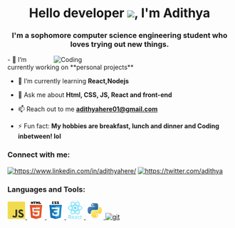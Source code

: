 <h1 align="center">Hello developer  <img src="https://github.com/TheDudeThatCode/TheDudeThatCode/blob/master/Assets/Hi.gif" width="29px">, I'm Adithya</h1>
<h3 align="center">I'm a sophomore computer science engineering student who loves trying out new things.</h3>

<img align="right" alt="Coding" width="400" src="https://cdn.dribbble.com/users/2646423/screenshots/5507196/computer.gif">
- 🔭 I’m currently working on **personal projects**

- 🌱 I’m currently learning **React,Nodejs**

- 💬 Ask me about **Html, CSS, JS, React and front-end**

- 📫 Reach out to me **adithyahere01@gmail.com**

- ⚡ Fun fact: **My hobbies are breakfast, lunch and dinner and Coding inbetween! lol**

<h3 align="left">Connect with me:</h3>
<p align="left">
<a href="https://linkedin.com/in/adithyahere/" target="blank"><img align="center" src="https://raw.githubusercontent.com/rahuldkjain/github-profile-readme-generator/master/src/images/icons/Social/linked-in-alt.svg" alt="https://www.linkedin.com/in/adithyahere/" height="30" width="40" /></a>
 <a href="https://twitter.com/adithyahere_" target="blank"><img align="center" src="https://raw.githubusercontent.com/rahuldkjain/github-profile-readme-generator/master/src/images/icons/Social/twitter.svg" alt="https://twitter.com/adithya" height="30" width="40" /></a>
 <!--<a href="https://instagram.com/adithyahere_/?hl=en" target="blank"><img align="center" src="https://raw.githubusercontent.com/rahuldkjain/github-profile-readme-generator/master/src/images/icons/Social/instagram.svg" alt="https://www.instagram.com/adithyahere_/?hl=en" height="30" width="40" /></a>-->
<!--<a href="https://dev.to/adithyahere" target="blank"><img align="center" src="https://cdn.jsdelivr.net/npm/simple-icons@3.0.1/icons/dev-dot-to.svg" alt="https://dev.to/adithyahere" height="30" width="40" /></a>-->
 
</p>

<h3 align="left">Languages and Tools:</h3>
<p align="left">
 <a href="https://developer.mozilla.org/en-US/docs/Web/JavaScript" target="_blank"> <img src="https://raw.githubusercontent.com/devicons/devicon/master/icons/javascript/javascript-original.svg" alt="javascript" width="40" height="40"/> </a>
<a href="https://www.w3.org/html/" target="_blank"> <img src="https://raw.githubusercontent.com/devicons/devicon/master/icons/html5/html5-original-wordmark.svg" alt="html5" width="40" height="40"/> </a> 
<a href="https://www.w3schools.com/css/" target="_blank"> <img src="https://raw.githubusercontent.com/devicons/devicon/master/icons/css3/css3-original-wordmark.svg" alt="css3" width="40" height="40"/> </a>
<a href="https://reactjs.org/" target="_blank"> <img src="https://raw.githubusercontent.com/devicons/devicon/master/icons/react/react-original-wordmark.svg" alt="react" width="40" height="40"/> </a>
<a href="https://www.python.org" target="_blank"> <img src="https://raw.githubusercontent.com/devicons/devicon/master/icons/python/python-original.svg" alt="python" width="40" height="40"/> </a>
<a href="https://git-scm.com/" target="_blank"> <img src="https://www.vectorlogo.zone/logos/git-scm/git-scm-icon.svg" alt="git" width="40" height="40"/> </a> 
 

 </p>

